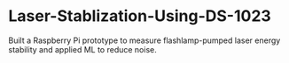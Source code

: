 # Laser-Stablization-Using-DS-1023
Built a Raspberry Pi prototype to measure flashlamp-pumped laser energy stability and applied ML to reduce noise.
